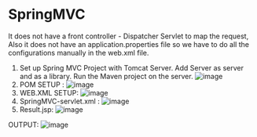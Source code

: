 # SpringMVC
 It does not have a front controller - Dispatcher Servlet to map the request, Also it does not have an application.properties file so we have to do all the configurations manually in the web.xml file.

1) Set up Spring MVC Project with Tomcat Server. Add Server as server and as a library. Run the Maven project on the server.
   ![image](https://github.com/pranjalisingh1201/SpringMVC/assets/75729195/4fe76343-46da-4346-a5bd-4fb802f33ba5)
2) POM SETUP :
   ![image](https://github.com/pranjalisingh1201/SpringMVC/assets/75729195/4717755a-7e66-4ad9-a3f2-a723ae6ed041)
3) WEB.XML SETUP:
   ![image](https://github.com/pranjalisingh1201/SpringMVC/assets/75729195/447a5850-a703-4a52-835d-2dac5e8c6497)
4) SpringMVC-servlet.xml :
   ![image](https://github.com/pranjalisingh1201/SpringMVC/assets/75729195/cbcc19ce-de66-4026-bfc3-17e887f3990d)
5) Result.jsp:
   ![image](https://github.com/pranjalisingh1201/SpringMVC/assets/75729195/dc339efc-72e6-4b06-b535-b6ba129c8a6a)

OUTPUT:
![image](https://github.com/pranjalisingh1201/SpringMVC/assets/75729195/88f611a6-c938-450f-9e14-bb267b4485f7)

